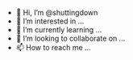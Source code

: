 - 👋 Hi, I’m @shuttingdown
- 👀 I’m interested in ...
- 🌱 I’m currently learning ...
- 💞️ I’m looking to collaborate on ...
- 📫 How to reach me ...

<!---
shuttingdown/shuttingdown is a ✨ special ✨ repository because its `README.md` (this file) appears on your GitHub profile.
You can click the Preview link to take a look at your changes.
--->
